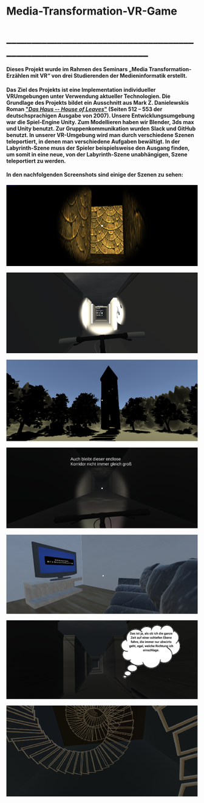 # Media-Transformation-VR-Game
# _________________________________________________________________
#### Dieses Projekt wurde im Rahmen des Seminars „Media Transformation- Erzählen mit VR“ von drei Studierenden der Medieninformatik erstellt.
#### Das Ziel des Projekts ist eine Implementation individueller VRUmgebungen unter Verwendung aktueller Technologien. Die Grundlage des Projekts bildet ein Ausschnitt aus Mark Z. Danielewskis Roman ["*Das Haus -- House of Leaves*"](https://de.wikipedia.org/wiki/Das_Haus_%E2%80%93_House_of_Leaves) (Seiten 512 – 553 der deutschsprachigen Ausgabe von 2007). Unsere Entwicklungsumgebung war die Spiel-Engine Unity. Zum Modellieren haben wir Blender, 3ds max und Unity benutzt. Zur Gruppenkommunikation wurden Slack und GitHub benutzt. In unserer VR-Umgebung wird man durch verschiedene Szenen teleportiert, in denen man verschiedene Aufgaben bewältigt. In der Labyrinth-Szene muss der Spieler beispielsweise den Ausgang finden, um somit in eine neue, von der Labyrinth-Szene unabhängigen, Szene teleportiert zu werden.

#### In den nachfolgenden Screenshots sind einige der Szenen zu sehen:

![alt text](https://github.com/Klibink/Media-Transformation-VR-Game/blob/startmenu/Screenshot%20(148).png "Sandbox")

![alt text]( https://github.com/Klibink/Media-Transformation-VR-Game/blob/startmenu/Screenshot%20(132).png "Korridor")

![alt text](https://github.com/Klibink/Media-Transformation-VR-Game/blob/startmenu/Screenshot%20(135).png "Erkertürmchen")

![alt text](https://github.com/Klibink/Media-Transformation-VR-Game/blob/startmenu/Screenshot%20(133).png "Korridor")

![alt text](https://github.com/Klibink/Media-Transformation-VR-Game/blob/startmenu/Screenshot%20(136).png "Wohnzimmer")

![alt text](https://github.com/Klibink/Media-Transformation-VR-Game/blob/startmenu/Screenshot%20(138).png "Korridor")

![alt text](https://github.com/Klibink/Media-Transformation-VR-Game/blob/startmenu/Screenshot%20(108).png "Wendeltreppe")




